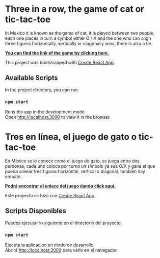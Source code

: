# Three in a row, the game of cat or tic-tac-toe

In Mexico it is known as the game of cat, it is played between two people, each one places in turn a symbol either O / X and the one who can align three figures horizontally, vertically or diagonally wins, there is also a tie.

**[You can find the link of the game by clicking here.](https://tic-tac-toc-react-game.netlify.app/)**

This project was bootstrapped with [Create React App](https://github.com/facebook/create-react-app).

## Available Scripts

In the project directory, you can run:

### `npm start`

Runs the app in the development mode.\
Open [http://localhost:3000](http://localhost:3000) to view it in the browser.


# Tres en línea, el juego de gato o tic-tac-toe

En México se le conoce como el juego de gato, se juega entre dos personas, cada uno coloca por turno un símbolo ya sea O/X y gana el que pueda alinear tres figuras horizontal, vertical o diagonal, también hay empate.

**[Podrá encontrar el enlace del juego dando click aquí.](https://tic-tac-toc-react-game.netlify.app/)**

Este proyecto se hizo con [Create React App](https://github.com/facebook/create-react-app).

## Scripts Disponibles

Puedes ejecutar lo siguiente en el directorio del proyecto.

### `npm start`

Ejecuta la aplicación en modo de desarrollo.\
Abrirá [http://localhost:3000](http://localhost:3000) para verlo en el navegador.

